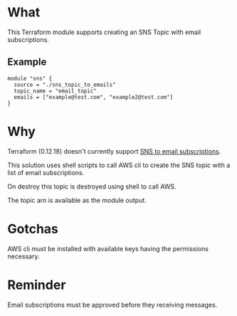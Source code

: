 # What

This Terraform module supports creating an SNS Topic with email subscriptions.

## Example
```
module "sns" {
  source = "./sns_topic_to_emails"
  topic_name = "email_topic"
  emails = ["example@test.com", "example2@test.com"]
}
```

# Why

Terraform (0.12.18) doesn't currently support [SNS to email subscriptions](https://www.terraform.io/docs/providers/aws/r/sns_topic_subscription.html).

This solution uses shell scripts to call AWS cli to create the SNS topic with a list of email subscriptions.

On destroy this topic is destroyed using shell to call AWS.

The topic arn is available as the module output.

# Gotchas

AWS cli must be installed with available keys having the permissions necessary.

# Reminder

Email subscriptions must be approved before they receiving messages.
